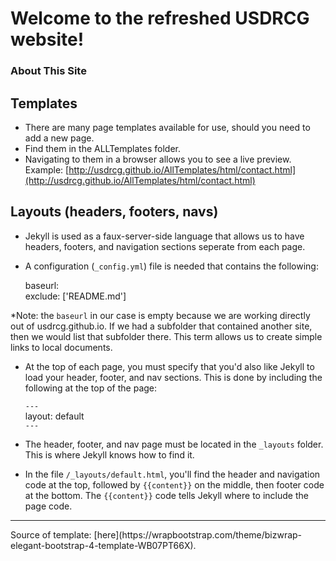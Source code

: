 # Welcome to the refreshed USDRCG website!

### About This Site

## Templates

* There are many page templates available for use, should you need to add a new page. 
* Find them in the ALLTemplates folder. 
* Navigating to them in a browser allows you to see a live preview. Example: [http://usdrcg.github.io/AllTemplates/html/contact.html](http://usdrcg.github.io/AllTemplates/html/contact.html)

## Layouts (headers, footers, navs)
* Jekyll is used as a faux-server-side language that allows us to have headers, footers, and navigation sections seperate from each page.
* A configuration (`_config.yml`) file is needed that contains the following:

    baseurl:   
    exclude: ['README.md']

 *Note: the `baseurl` in our case is empty because we are working directly out of usdrcg.github.io. If we had a subfolder that contained another site, then we would list that subfolder there. This term allows us to create simple links to local documents.
 
 * At the top of each page, you must specify that you'd also like Jekyll to load your header, footer, and nav sections. This is done by including the following at the top of the page:

    `---`   
    layout: default   
    `---`

* The header, footer, and nav page must be located in the `_layouts` folder. This is where Jekyll knows how to find it.
* In the file `/_layouts/default.html`, you'll find the header and navigation code at the top, followed by `{{content}}` on the middle, then footer code at the bottom. The `{{content}}` code tells Jekyll where to include the page code.
 

<hr>
Source of template: [here](https://wrapbootstrap.com/theme/bizwrap-elegant-bootstrap-4-template-WB07PT66X).
